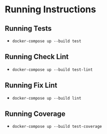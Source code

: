 # Running Instructions

## Running Tests
- `docker-compose up --build test`

## Running Check Lint
- `docker-compose up --build test-lint`

## Running Fix Lint
- `docker-compose up --build lint`

## Running Coverage
- `docker-compose up --build test-coverage`

